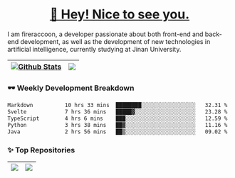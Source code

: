<h1 align="center"><a href="https://blog.raccooncc.top">👋 Hey! Nice to see you.</a></h1>

I am fireraccoon, a developer passionate about both front-end and back-end development, as well as the development of new technologies in artificial intelligence, currently studying at Jinan University.

| <a href="#"><img src="https://github-readme-stats.raccooncc.top/api?username=fireraccoon&show_icons=true&include_all_commits=true&theme=buefy&hide_border=true" alt="Github Stats" /></a> | <a href="#"><img src="https://github-readme-stats.raccooncc.top/api/top-langs/?username=fireraccoon&layout=compact&theme=buefy&hide_border=true" /></a> |
| --- | --- |

### 🕶 Weekly Development Breakdown

<!--START_SECTION:waka-->

```txt
Markdown          10 hrs 33 mins  ████████░░░░░░░░░░░░░░░░░   32.31 %
Svelte            7 hrs 36 mins   █████▓░░░░░░░░░░░░░░░░░░░   23.28 %
TypeScript        4 hrs 6 mins    ███░░░░░░░░░░░░░░░░░░░░░░   12.59 %
Python            3 hrs 38 mins   ██▓░░░░░░░░░░░░░░░░░░░░░░   11.16 %
Java              2 hrs 56 mins   ██▒░░░░░░░░░░░░░░░░░░░░░░   09.02 %
```

<!--END_SECTION:waka-->

### ✨ Top Repositories

| <a href="https://github.com/fireraccoon/AdvVis-CNN"><img src="https://github-readme-stats.raccooncc.top/api/pin/?username=fireraccoon&repo=AdvVis-CNN&theme=buefy&hide_border=true" /></a> | <a href="https://github.com/fireraccoon/leetcode-solutions"><img src="https://github-readme-stats.raccooncc.top/api/pin/?username=fireraccoon&repo=leetcode-solutions&theme=buefy&hide_border=true" /></a> |
| --- | --- |
